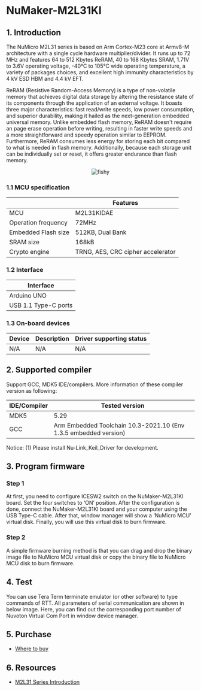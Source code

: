 # NuMaker-M2L31KI

## 1. Introduction

The NuMicro M2L31 series is based on Arm Cortex-M23 core at Armv8-M architecture with a single cycle hardware multiplier/divider. It runs up to 72 MHz and features 64 to 512 Kbytes ReRAM, 40 to 168 Kbytes SRAM, 1.71V to 3.6V operating voltage, -40°C to 105°C wide operating temperature, a variety of packages choices, and excellent high immunity characteristics by 4 kV ESD HBM and 4.4 kV EFT.

ReRAM (Resistive Random-Access Memory) is a type of non-volatile memory that achieves digital data storage by altering the resistance state of its components through the application of an external voltage. It boasts three major characteristics: fast read/write speeds, low power consumption, and superior durability, making it hailed as the next-generation embedded universal memory. Unlike embedded flash memory, ReRAM doesn't require an page erase operation before writing, resulting in faster write speeds and a more straightforward and speedy operation similar to EEPROM. Furthermore, ReRAM consumes less energy for storing each bit compared to what is needed in flash memory. Additionally, because each storage unit can be individually set or reset, it offers greater endurance than flash memory.

<p align="center">
<img src="./figures/Nuvoton-NuMaker-M2L31KI V2.1-Side.png" alt="fishy" class="bg-primary">
</p>

### 1.1 MCU specification

|  | Features |
| -- | -- |
| MCU | M2L31KIDAE |
| Operation frequency | 72MHz |
| Embedded Flash size | 512KB, Dual Bank |
| SRAM size | 168kB |
| Crypto engine | TRNG, AES, CRC cipher accelerator |

### 1.2 Interface

| Interface |
| -- |
| Arduino UNO |
| USB 1.1 Type-C ports |

### 1.3 On-board devices

| Device | Description | Driver supporting status |
| -- | -- | -- |
| N/A | N/A | N/A |

## 2. Supported compiler

Support GCC, MDK5 IDE/compilers. More information of these compiler version as following:

| IDE/Compiler  | Tested version                    |
| ---------- | ------------------------------------ |
| MDK5       | 5.29                                 |
| GCC        | Arm Embedded Toolchain 10.3-2021.10 (Env 1.3.5 embedded version)|

Notice:
(1) Please install Nu-Link_Keil_Driver for development.

## 3. Program firmware

### Step 1

At first, you need to configure ICESW2 switch on the NuMaker-M2L31KI board. Set the four switches to ‘ON’ position. After the configuration is done, connect the NuMaker-M2L31KI board and your computer using the USB Type-C cable. After that, window manager will show a ‘NuMicro MCU’ virtual disk. Finally, you will use this virtual disk to burn firmware.

### Step 2

A simple firmware burning method is that you can drag and drop the binary image file to NuMicro MCU virtual disk or copy the binary file to NuMicro MCU disk to burn firmware.

## 4. Test

You can use Tera Term terminate emulator (or other software) to type commands of RTT. All parameters of serial communication are shown in below image. Here, you can find out the corresponding port number of Nuvoton Virtual Com Port in window device manager.

## 5. Purchase

* [Where to buy][1]

## 6. Resources

* [M2L31 Series Introduction][2]

  [1]: https://www.nuvoton.com.cn/products/microcontrollers/arm-cortex-m23-mcus/m2l31-series/?tab=5
  [2]: https://www.nuvoton.com.cn/products/microcontrollers/arm-cortex-m23-mcus/m2l31-series/?tab=1
